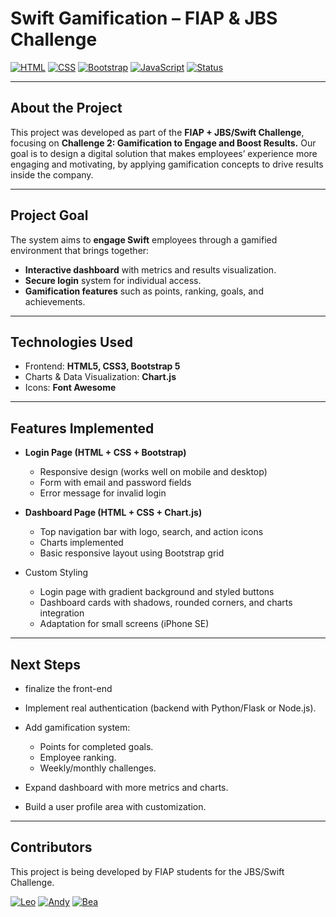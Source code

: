 # Swift Gamification – FIAP & JBS Challenge
[![HTML](https://img.shields.io/badge/HTML5-E34F26?style=for-the-badge&logo=html5&logoColor=white)](https://developer.mozilla.org/en-US/docs/Web/HTML)
[![CSS](https://img.shields.io/badge/CSS3-1572B6?style=for-the-badge&logo=css3&logoColor=white)](https://developer.mozilla.org/en-US/docs/Web/CSS)
[![Bootstrap](https://img.shields.io/badge/Bootstrap-7952B3?style=for-the-badge&logo=bootstrap&logoColor=white)](https://getbootstrap.com/)
[![JavaScript](https://img.shields.io/badge/JavaScript-F7DF1E?style=for-the-badge&logo=javascript&logoColor=black)](https://www.javascript.com/)
[![Status](https://img.shields.io/badge/status-Development-yellow?style=for-the-badge)](#)

---

## About the Project
This project was developed as part of the **FIAP + JBS/Swift Challenge**, focusing on **Challenge 2: Gamification to Engage and Boost Results.**
Our goal is to design a digital solution that makes employees’ experience more engaging and motivating, by applying gamification concepts to drive results inside the company.

---

## Project Goal
The system aims to **engage Swift** employees through a gamified environment that brings together:
- **Interactive dashboard** with metrics and results visualization.
- **Secure login** system for individual access.
- **Gamification features** such as points, ranking, goals, and achievements.

---

## Technologies Used
- Frontend: **HTML5, CSS3, Bootstrap 5**
- Charts & Data Visualization: **Chart.js**
- Icons: **Font Awesome**

---

## Features Implemented

- **Login Page (HTML + CSS + Bootstrap)**
  - Responsive design (works well on mobile and desktop)
  - Form with email and password fields
  - Error message for invalid login
    
- **Dashboard Page (HTML + CSS + Chart.js)**
  - Top navigation bar with logo, search, and action icons
  - Charts implemented
  - Basic responsive layout using Bootstrap grid
    
- Custom Styling
  - Login page with gradient background and styled buttons
  - Dashboard cards with shadows, rounded corners, and charts integration
  - Adaptation for small screens (iPhone SE)

---

## Next Steps
- finalize the front-end
- Implement real authentication (backend with Python/Flask or Node.js).
  
- Add gamification system:
  - Points for completed goals.
  - Employee ranking.
  - Weekly/monthly challenges.
    
- Expand dashboard with more metrics and charts.
- Build a user profile area with customization.

--- 

## Contributors
This project is being developed by FIAP students for the JBS/Swift Challenge.

[![Leo](https://img.shields.io/badge/Leo-GitHub-000?style=for-the-badge&logo=github&logoColor=white)](https://github.com/ruivoomt)
[![Andy](https://img.shields.io/badge/Andy-GitHub-000?style=for-the-badge&logo=github&logoColor=white)](https://github.com/saanmendes)
[![Bea](https://img.shields.io/badge/Bea-GitHub-000?style=for-the-badge&logo=github&logoColor=white)](https://github.com/lotouux)

